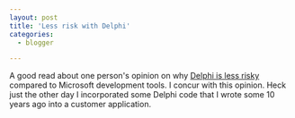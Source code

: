 ```yaml
---
layout: post
title: 'Less risk with Delphi'
categories:
  - blogger

---
```


A good read about one person's opinion on why <a href="http://blogs.borland.com/nickhodges/archive/2006/07/25/26224.aspx">Delphi is less risky</a> compared to Microsoft development tools.  I concur with this opinion.  Heck just the other day I incorporated some Delphi code that I wrote some 10 years ago into a customer application.
